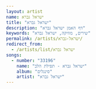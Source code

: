 ```yaml
---
layout: artist
name: ישראל גברא
title: "ישראל גברא"
description: "דף האמן ישראל גברא"
keywords: "שירים, מוזיקה, ישראל גברא"
permalink: /artists/ישראל-גברא/
redirect_from:
  - /artists/list/ישראל גברא
songs:
  - number: "33196"
    name: "ישראל גברא - תפילת הלב"
    album: "סינגלים"
    artist: "ישראל גברא"
---
```

